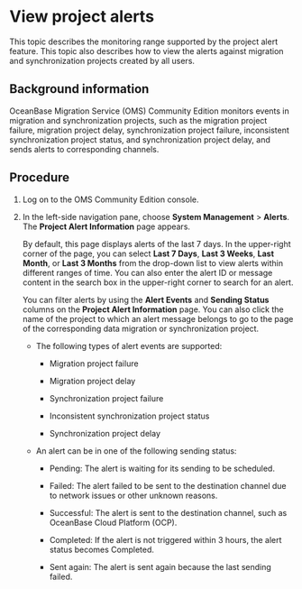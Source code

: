 # View project alerts 

This topic describes the monitoring range supported by the project alert feature. This topic also describes how to view the alerts against migration and synchronization projects created by all users. 

## Background information 

OceanBase Migration Service (OMS) Community Edition monitors events in migration and synchronization projects, such as the migration project failure, migration project delay, synchronization project failure, inconsistent synchronization project status, and synchronization project delay, and sends alerts to corresponding channels.

## Procedure 

1. Log on to the OMS Community Edition console.

2. In the left-side navigation pane, choose **System Management** \> **Alerts**. The **Project Alert Information** page appears. 

   By default, this page displays alerts of the last 7 days. In the upper-right corner of the page, you can select **Last 7 Days**, **Last 3 Weeks**, **Last Month**, or **Last 3 Months** from the drop-down list to view alerts within different ranges of time. You can also enter the alert ID or message content in the search box in the upper-right corner to search for an alert.

   You can filter alerts by using the **Alert Events** and **Sending Status** columns on the **Project Alert Information** page. You can also click the name of the project to which an alert message belongs to go to the page of the corresponding data migration or synchronization project. 

   * The following types of alert events are supported:

     * Migration project failure
     
     * Migration project delay

     * Synchronization project failure
     
     * Inconsistent synchronization project status
     
     * Synchronization project delay

   * An alert can be in one of the following sending status:

     * Pending: The alert is waiting for its sending to be scheduled.

     * Failed: The alert failed to be sent to the destination channel due to network issues or other unknown reasons. 
     
     * Successful: The alert is sent to the destination channel, such as OceanBase Cloud Platform (OCP).

     * Completed: If the alert is not triggered within 3 hours, the alert status becomes Completed.

     * Sent again: The alert is sent again because the last sending failed.